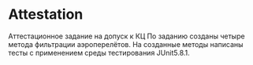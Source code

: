 # Attestation
Аттестационное задание на допуск к КЦ
По заданию созданы четыре метода фильтрации аэроперелётов.
На созданные методы написаны тесты с применением среды тестирования JUnit5.8.1.
